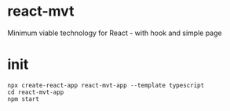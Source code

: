 # react-mvt
Minimum viable technology for React - with hook and simple page

# init
```
npx create-react-app react-mvt-app --template typescript
cd react-mvt-app
npm start
```
